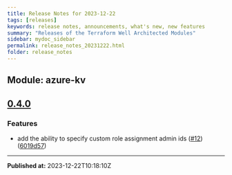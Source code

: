 ```yaml
---
title: Release Notes for 2023-12-22
tags: [releases]
keywords: release notes, announcements, what's new, new features
summary: "Releases of the Terraform Well Architected Modules"
sidebar: mydoc_sidebar
permalink: release_notes_20231222.html
folder: release_notes
---
```


## Module: azure-kv
## [0.4.0](https://github.com/CloudNationHQ/terraform-azure-kv/releases/tag/v0.4.0)


### Features

* add the ability to specify custom role assignment admin ids ([#12](https://github.com/CloudNationHQ/terraform-azure-kv/issues/12)) ([6019d57](https://github.com/CloudNationHQ/terraform-azure-kv/commit/6019d57c2275c4a92160d31b49368078817a84fa))

---

**Published at:** 2023-12-22T10:18:10Z

